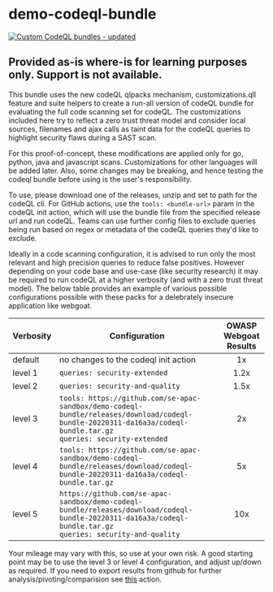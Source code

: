 # demo-codeql-bundle
[![Custom CodeQL bundles - updated](https://github.com/se-apac-sandbox/demo-codeql-bundle/actions/workflows/build-bundle-with-qlpacks.yml/badge.svg)](https://github.com/se-apac-sandbox/demo-codeql-bundle/actions/workflows/build-bundle-with-qlpacks.yml)
## Provided as-is where-is for learning purposes only. Support is not available. 


This bundle uses the new codeQL qlpacks mechanism, customizations.qll feature and suite helpers to create a run-all version of codeQL bundle for evaluating the full code scanning set for codeQL. The customizations included here try to reflect a zero trust threat model and consider local sources, filenames and ajax calls as taint data for the codeQL queries to highlight security flaws during a SAST scan.

For this proof-of-concept, these modifications are applied only for go, python, java and javascript scans. Customizations for other languages will be added later. Also, some changes may be breaking, and hence testing the codeql bundle before using is the user's responsibility.    

To use, please download one of the releases, unzip and set to path for the codeQL cli. For GitHub actions, use the `tools: <bundle-url>` param in the codeQL init action, which will use the bundle file from the specified release url and run codeQL. Teams can use further config files to exclude queries being run based on regex or metadata of the codeQL queries they'd like to exclude. 

Ideally in a code scanning configuration, it is advised to run only the most relevant and high precision queries to reduce false positives. However depending on your code base and use-case (like security research) it may be required to run codeQL at a higher verbosity (and with a zero trust threat model). The below table provides an example of various possible configurations possible with these packs for a delebrately insecure application like webgoat. 

| Verbosity   |      Configuration      |  OWASP Webgoat</BR> Results |
|----------|-------------|:------:|
| default |  no changes to the codeql init action | 1x |
| level 1 |    `queries: security-extended`   |   1.2x |
| level 2 |    `queries: security-and-quality`   |   1.5x |
| level 3 |    `tools: https://github.com/se-apac-sandbox/demo-codeql-bundle/releases/download/codeql-bundle-20220311-da16a3a/codeql-bundle.tar.gz`</br>`queries: security-extended`   |   2x |
| level 4 |    `tools: https://github.com/se-apac-sandbox/demo-codeql-bundle/releases/download/codeql-bundle-20220311-da16a3a/codeql-bundle.tar.gz`   |   5x |
| level 5 |    `https://github.com/se-apac-sandbox/demo-codeql-bundle/releases/download/codeql-bundle-20220311-da16a3a/codeql-bundle.tar.gz`</br>`queries: security-and-quality`   |   10x |

Your mileage may vary with this, so use at your own risk. A good starting point may be to use the level 3 or level 4 configuration, and adjust up/down as required. If you need to export results from github for further analysis/pivoting/comparision see [this](https://github.com/se-apac-sandbox/ghas-reports-action) action.

